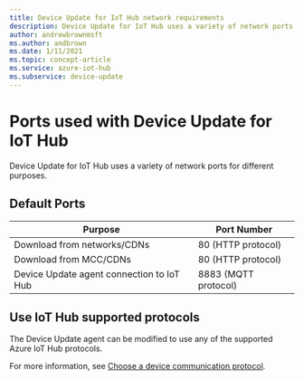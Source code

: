 ```yaml
---
title: Device Update for IoT Hub network requirements
description: Device Update for IoT Hub uses a variety of network ports for different purposes.
author: andrewbrownmsft
ms.author: andbrown
ms.date: 1/11/2021
ms.topic: concept-article
ms.service: azure-iot-hub
ms.subservice: device-update
---
```


# Ports used with Device Update for IoT Hub

Device Update for IoT Hub uses a variety of network ports for different purposes.

## Default Ports

Purpose|Port Number |
---|---
Download from networks/CDNs  | 80 (HTTP protocol)
Download from MCC/CDNs | 80 (HTTP protocol)
Device Update agent connection to IoT Hub  | 8883 (MQTT protocol)

## Use IoT Hub supported protocols

The Device Update agent can be modified to use any of the supported Azure IoT Hub protocols.

For more information, see [Choose a device communication protocol](../iot-hub/iot-hub-devguide-protocols.md).
